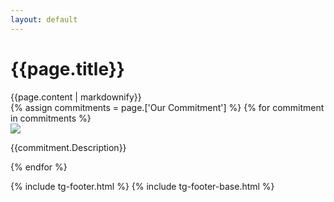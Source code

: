 ```yaml
---
layout: default
---
```


<div class="gs-impact-header">
    <div class="gs-container-centered">
        <h1 class="impact-title">{{page.title}}</h1>
    </div>
    <div class="big-circle"></div>
</div>
<div class="gs-impact-header">
    <div class="gs-container-centered">
        <div class="impact-content">
            <div class="gs-impact-container-inner">
             {{page.content | markdownify}}
            </div>
        </div>
    </div>
</div>
<div class="gs-impact-badges">
    {% assign commitments = page.['Our Commitment'] %}
    {% for commitment in commitments %}
        <div class="gs-impact-container-inner">
        <div class="gs-impact-table">
            <div class="flex space-between">
                <div class="left-logo"><img src="{{commitment.Logo}}"></div><div class="right-descripotion"><p class="commitment-description">{{commitment.Description}}</p></div>
            </div>
        </div>
        </div>
    {% endfor %}
</div>

{% include tg-footer.html %}
{% include tg-footer-base.html %}